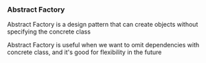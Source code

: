 ### Abstract Factory

Abstract Factory is a design pattern that can create objects without specifying the concrete class

Abstract Factory is useful when we want to omit dependencies with concrete class, and it's good for flexibility in the future  